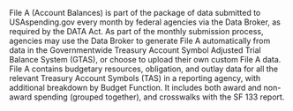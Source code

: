 File A (Account Balances) is part of the package of data submitted
to USAspending.gov every month by federal agencies via the Data
Broker, as required by the DATA Act. As part of the monthly
submission process, agencies may use the Data Broker to generate
File A automatically from data in the Governmentwide Treasury
Account Symbol Adjusted Trial Balance System (GTAS), or choose to upload
their own custom File A data. File A contains budgetary resources,
obligation, and outlay data for all the relevant Treasury Account Symbols (TAS)
in a reporting agency, with additional breakdown by Budget Function. It includes both award and non-award spending
(grouped together), and crosswalks with the SF 133 report.
